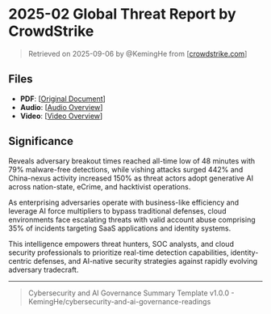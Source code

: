 # 2025-02 Global Threat Report by CrowdStrike

> Retrieved on 2025-09-06 by @KemingHe from [[crowdstrike.com](https://www.crowdstrike.com/en-us/press-releases/crowdstrike-releases-2025-global-threat-report/#:~:text=AUSTIN%2C%20Texas%20%E2%80%93%20February%2027%2C,in%20malware%2Dfree%2C%20identity%2D)]

## Files

- **PDF**: [[Original Document](https://drive.google.com/file/d/1GM6qtOieg-VQwHfsIh39OdOwNLM9klcv/view?usp=sharing)]
- **Audio**: [[Audio Overview](https://drive.google.com/file/d/1x_6zC2cAOFGUn53RS4o42cyA-KHACJuA/view?usp=sharing)]
- **Video**: [[Video Overview](https://drive.google.com/file/d/1IjqHoQ5re7f-RpNgo1vAuAVx2vtBmA-x/view?usp=sharing)]

## Significance

Reveals adversary breakout times reached all-time low of 48 minutes with 79% malware-free detections, while vishing attacks surged 442% and China-nexus activity increased 150% as threat actors adopt generative AI across nation-state, eCrime, and hacktivist operations.

As enterprising adversaries operate with business-like efficiency and leverage AI force multipliers to bypass traditional defenses, cloud environments face escalating threats with valid account abuse comprising 35% of incidents targeting SaaS applications and identity systems.

This intelligence empowers threat hunters, SOC analysts, and cloud security professionals to prioritize real-time detection capabilities, identity-centric defenses, and AI-native security strategies against rapidly evolving adversary tradecraft.

---

> Cybersecurity and AI Governance Summary Template v1.0.0 - KemingHe/cybersecurity-and-ai-governance-readings

